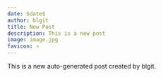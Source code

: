 ```yaml
---
date: $date$
author: blgit
title: New Post
description: This is a new post
image: image.jpg
favicon: ⭐
---
```


This is a new auto-generated post created by blgit.